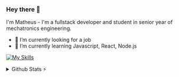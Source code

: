 ### Hey there 👋
 I'm Matheus - I'm a fullstack developer and student in senior year of mechatronics engineering.
 
- 🔭 I’m currently looking for a job
- 🌱 I’m currently learning Javascript, React, Node.js

[![My Skills](https://skillicons.dev/icons?i=js,html,css,react,nodejs,typescript)](https://skillicons.dev)

<details>
  <summary>Github Stats ⚡</summary>
 
<a href="#">![Top Langs](https://github-readme-stats.vercel.app/api/top-langs/?username=M-Zweibrucker&layout=compact&theme=blueberry&count_private=true&hide_border=true)</a>

</details>
